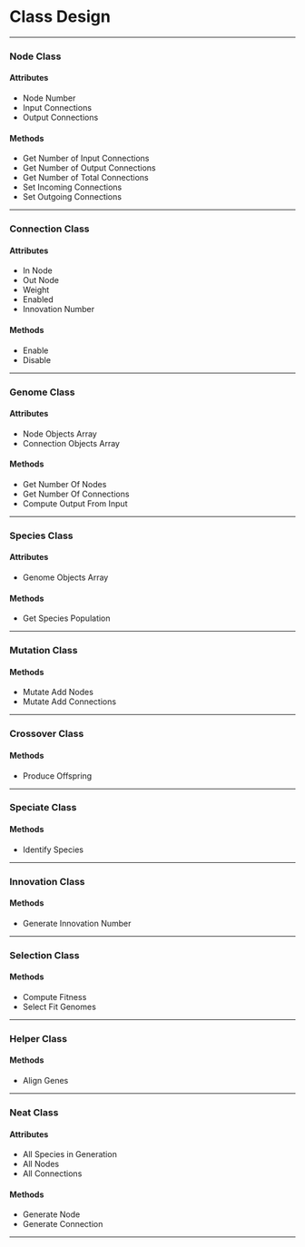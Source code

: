 # Class Design

---
### Node Class
#### Attributes
- Node Number
- Input Connections
- Output Connections
#### Methods
- Get Number of Input Connections
- Get Number of Output Connections
- Get Number of Total Connections
- Set Incoming Connections
- Set Outgoing Connections
---
### Connection Class
#### Attributes
- In Node
- Out Node
- Weight
- Enabled
- Innovation Number
#### Methods
- Enable
- Disable
---
### Genome Class
#### Attributes
- Node Objects Array
- Connection Objects Array
#### Methods
- Get Number Of Nodes
- Get Number Of Connections
- Compute Output From Input
---
### Species Class
#### Attributes
- Genome Objects Array
#### Methods
- Get Species Population
---
### Mutation Class
#### Methods
- Mutate Add Nodes 
- Mutate Add Connections
---
### Crossover Class
#### Methods
- Produce Offspring
---
### Speciate Class
#### Methods
- Identify Species
---
### Innovation Class
#### Methods
- Generate Innovation Number
---
### Selection Class
#### Methods
- Compute Fitness
- Select Fit Genomes
---
### Helper Class
#### Methods
- Align Genes
---
### Neat Class
#### Attributes
- All Species in Generation
- All Nodes
- All Connections
#### Methods
- Generate Node
- Generate Connection
---
